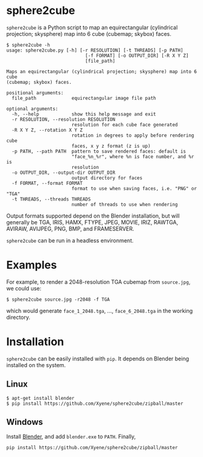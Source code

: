 # sphere2cube
`sphere2cube` is a Python script to map an equirectangular (cylindrical projection; skysphere) map into 6 cube (cubemap; skybox) faces.

```shell
$ sphere2cube -h
usage: sphere2cube.py [-h] [-r RESOLUTION] [-t THREADS] [-p PATH]
                             [-f FORMAT] [-o OUTPUT_DIR] [-R X Y Z]
                             [file_path]

Maps an equirectangular (cylindrical projection; skysphere) map into 6 cube
(cubemap; skybox) faces.

positional arguments:
  file_path             equirectangular image file path

optional arguments:
  -h, --help            show this help message and exit
  -r RESOLUTION, --resolution RESOLUTION
                        resolution for each cube face generated
  -R X Y Z, --rotation X Y Z
                        rotation in degrees to apply before rendering cube
                        faces, x y z format (z is up)
  -p PATH, --path PATH  pattern to save rendered faces: default is
                        "face_%n_%r", where %n is face number, and %r is
                        resolution
  -o OUTPUT_DIR, --output-dir OUTPUT_DIR
                        output directory for faces
  -f FORMAT, --format FORMAT
                        format to use when saving faces, i.e. "PNG" or "TGA"
  -t THREADS, --threads THREADS
                        number of threads to use when rendering
```

Output formats supported depend on the Blender installation, but will generally be TGA, IRIS, HAMX, FTYPE, JPEG, MOVIE, IRIZ, RAWTGA, AVIRAW, AVIJPEG, PNG, BMP, and FRAMESERVER.

`sphere2cube` can be run in a headless environment.

# Examples
For example, to render a 2048-resolution TGA cubemap from `source.jpg`, we could use:
```
$ sphere2cube source.jpg -r2048 -f TGA
```
which would generate `face_1_2048.tga`, ..., `face_6_2048.tga` in the working directory.

# Installation
`sphere2cube` can be easily installed with `pip`. It depends on Blender being installed on the system.

## Linux

```shell
$ apt-get install blender
$ pip install https://github.com/Xyene/sphere2cube/zipball/master
```

## Windows
Install [Blender](https://www.blender.org/), and add `blender.exe` to `PATH`. Finally,

```shell
pip install https://github.com/Xyene/sphere2cube/zipball/master
```
